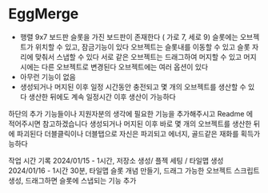 # EggMerge
- 행렬 9x7 보드판 슬롯을 가진 보드판이 존재한다 ( 가로 7, 세로 9)
슬롯에는 오브젝트가 위치할 수 있고, 잠금기능이 있다
오브젝트는 슬롯내를 이동할 수 있고 슬롯 자리에 맞춰서 스냅할 수 있다
서로 같은 오브젝트는 드래그하여 머지할 수 있고 머지시에는 다른 오브젝트로 변경된다
오브젝트에는 여러 옵션이 있다
- 아무런 기능이 없음
- 생성되거나 머지된 이후 일정 시간동안 충전되고 몇 개의 오브젝트를 생산할 수 있다 생산한 뒤에도 계속 일정시간 이후 생산이 가능하다

하단의 추가 기능들이나 지원자분의 생각에 필요한 기능을 추가해주시고 Readme 에 적어주시면 참고하겠습니다
생성되거나 머지된 이후 바로 몇 개의 오브젝트를 생산한 뒤에 파괴된다
더블클릭이나 더블탭으로 자신은 파괴되고 에너지, 골드같은 재화를 획득가능하다


작업 시간 기록
2024/01/15 - 1시간, 저장소 생성/ 플젝 세팅 / 타일맵 생성
2024/01/16 - 1시간 30분, 타일맵 슬롯 개념 만들기, 드래그 가능한 오브젝트 스크립트 생성, 드래그하면 슬롯에 스냅되는 기능 추가